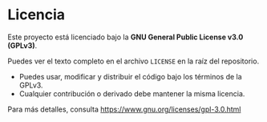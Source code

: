 # Licencia

Este proyecto está licenciado bajo la **GNU General Public License v3.0 (GPLv3)**.

Puedes ver el texto completo en el archivo `LICENSE` en la raíz del repositorio.

- Puedes usar, modificar y distribuir el código bajo los términos de la GPLv3.
- Cualquier contribución o derivado debe mantener la misma licencia.

Para más detalles, consulta https://www.gnu.org/licenses/gpl-3.0.html
